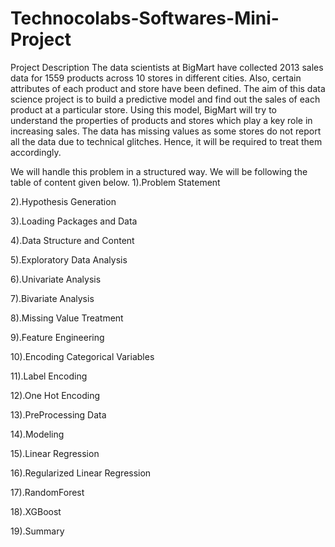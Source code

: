 # Technocolabs-Softwares-Mini-Project

Project Description
The data scientists at BigMart have collected 2013 sales data for 1559 products across 10 stores in different cities. Also, certain attributes of each product and store have been defined. The aim of this data science project is to build a predictive model and find out the sales of each product at a particular store.
Using this model, BigMart will try to understand the properties of products and stores which play a key role in increasing sales. The data has missing values as some stores do not report all the data due to technical glitches. Hence, it will be required to treat them accordingly.

We will handle this problem in a structured way. We will be following the table of content given below.
1).Problem Statement

2).Hypothesis Generation

3).Loading Packages and Data

4).Data Structure and Content

5).Exploratory Data Analysis

6).Univariate Analysis

7).Bivariate Analysis

8).Missing Value Treatment

9).Feature Engineering

10).Encoding Categorical Variables

11).Label Encoding

12).One Hot Encoding

13).PreProcessing Data

14).Modeling

15).Linear Regression

16).Regularized Linear Regression

17).RandomForest

18).XGBoost

19).Summary
